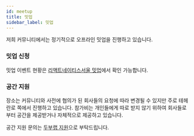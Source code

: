 ```yaml
---
id: meetup
title: 밋업
sidebar_label: 밋업
---
```


저희 커뮤니티에서는 정기적으로 오프라인 밋업을 진행하고 있습니다.

### 밋업 신청

밋업 이벤트 현황은 [리액트네이티스서울 밋업](https://www.meetup.com/react-native-seoul)에서 확인 가능합니다.

### 공간 지원

장소는 커뮤니티와 사전에 협의가 된 회사들의 요청에 따라 변경될 수 있지만 주로 테헤란로 쪽에서 진행하고 있습니다.
참가비는 개인들에게 따로 받지 않기 위하여 회사들로부터 공간을 제공받거나 자체적으로 제공하고 있습니다.

공간 지원 문의는 [두부랩 지원](mailto:support@dooboolab.com)으로 부탁드립니다.

